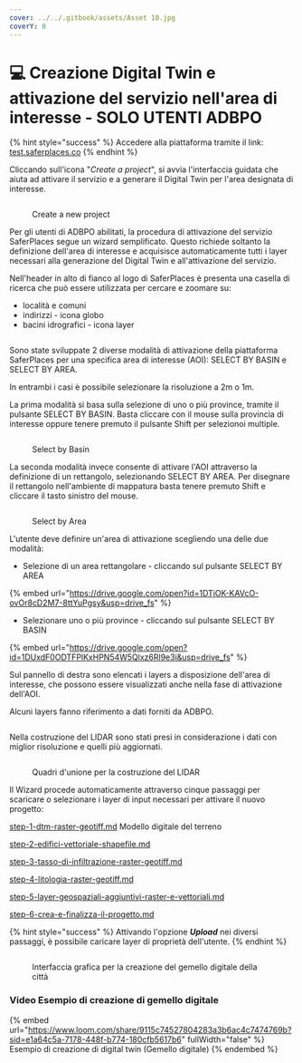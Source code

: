 ```yaml
---
cover: ../../.gitbook/assets/Asset 10.jpg
coverY: 0
---
```


# 💻 Creazione Digital Twin e attivazione del servizio nell'area di interesse - SOLO UTENTI ADBPO

{% hint style="success" %}
Accedere alla piattaforma tramite il link: [test.saferplaces.co](http://test.saferplaces.co/)
{% endhint %}

Cliccando sull'icona "_Create a project_", si avvia l'interfaccia guidata che aiuta ad attivare il servizio e a generare il Digital Twin per l'area designata di interesse.

<figure><img src="../../.gitbook/assets/image (56).png" alt=""><figcaption><p>Create a new project</p></figcaption></figure>

Per gli utenti di ADBPO abilitati, la procedura di attivazione del servizio SaferPlaces segue un wizard semplificato. Questo richiede soltanto la definizione dell'area di interesse e acquisisce automaticamente tutti i layer necessari alla generazione del Digital Twin e all'attivazione del servizio.

Nell'header in alto di fianco al logo di SaferPlaces è presenta una casella di ricerca che può essere utilizzata per cercare e zoomare su:

* località e comuni
* indirizzi  - icona globo
* bacini idrografici - icona layer

<figure><img src="../../.gitbook/assets/image (3).png" alt=""><figcaption></figcaption></figure>



Sono state sviluppate 2 diverse modalità di attivazione della piattaforma SaferPlaces per una specifica area di interesse (AOI): SELECT BY BASIN e SELECT BY AREA.&#x20;

In entrambi i casi è possibile selezionare la risoluzione a 2m o 1m.

La prima modalità si basa sulla selezione di uno o più province, tramite il pulsante SELECT BY BASIN. Basta cliccare con il mouse sulla provincia di interesse oppure tenere premuto il pulsante Shift per selezionoi multiple.

<figure><img src="../../.gitbook/assets/image (59).png" alt=""><figcaption><p>Select by Basin</p></figcaption></figure>

La seconda modalità invece consente di attivare l'AOI attraverso la definizione di un rettangolo, selezionando SELECT BY AREA. Per disegnare il rettangolo nell'ambiente di mappatura basta tenere premuto Shift e cliccare il tasto sinistro del mouse.

<figure><img src="../../.gitbook/assets/image (61).png" alt=""><figcaption><p>Select by Area</p></figcaption></figure>

L'utente deve definire un'area di attivazione scegliendo una delle due modalità:

* Selezione di un area rettangolare - cliccando sul pulsante SELECT BY AREA

{% embed url="https://drive.google.com/open?id=1DTjOK-KAVcO-ovOr8cD2M7-8ttYuPgsy&usp=drive_fs" %}

* Selezionare uno o più province - cliccando sul pulsante SELECT BY BASIN

{% embed url="https://drive.google.com/open?id=1DUxdF0ODTFPlKxHPN54W5Qlxz6Rl9e3i&usp=drive_fs" %}

Sul pannello di destra sono elencati i layers a disposizione dell'area di interesse, che possono essere visualizzati anche nella fase di attivazione dell'AOI.

Alcuni layers fanno riferimento a dati forniti da ADBPO.&#x20;

<figure><img src="../../.gitbook/assets/image (2) (1) (1).png" alt=""><figcaption></figcaption></figure>

Nella costruzione del LIDAR sono stati presi in considerazione i dati con miglior risoluzione e quelli più aggiornati.

<figure><img src="../../.gitbook/assets/image (63).png" alt=""><figcaption><p>Quadri d'unione per la costruzione del LIDAR</p></figcaption></figure>



Il Wizard procede automaticamente attraverso cinque passaggi per scaricare o selezionare i layer di input necessari per attivare il nuovo progetto:

[step-1-dtm-raster-geotiff.md](../creazione-digital-twin-e-attivazione-del-servizio-nellarea-di-interesse-solo-utenti-regione-er/step-1-dtm-raster-geotiff.md "mention") Modello digitale del terreno&#x20;

[step-2-edifici-vettoriale-shapefile.md](../creazione-digital-twin-e-attivazione-del-servizio-nellarea-di-interesse-solo-utenti-regione-er/step-2-edifici-vettoriale-shapefile.md "mention")&#x20;

[step-3-tasso-di-infiltrazione-raster-geotiff.md](../creazione-digital-twin-e-attivazione-del-servizio-nellarea-di-interesse-solo-utenti-regione-er/step-3-tasso-di-infiltrazione-raster-geotiff.md "mention")

[step-4-litologia-raster-geotiff.md](../creazione-digital-twin-e-attivazione-del-servizio-nellarea-di-interesse-solo-utenti-regione-er/step-4-litologia-raster-geotiff.md "mention")

[step-5-layer-geospaziali-aggiuntivi-raster-e-vettoriali.md](../creazione-digital-twin-e-attivazione-del-servizio-nellarea-di-interesse-solo-utenti-regione-er/step-5-layer-geospaziali-aggiuntivi-raster-e-vettoriali.md "mention")

[step-6-crea-e-finalizza-il-progetto.md](../creazione-digital-twin-e-attivazione-del-servizio-nellarea-di-interesse-solo-utenti-regione-er/step-6-crea-e-finalizza-il-progetto.md "mention")

{% hint style="success" %}
Attivando l'opzione _**Upload**_ nei diversi passaggi, è possibile caricare layer di proprietà dell'utente.
{% endhint %}

&#x20;

<figure><img src="../../.gitbook/assets/Screenshot 2024-10-09 at 23.42.50.png" alt=""><figcaption><p>Interfaccia grafica per la creazione del gemello digitale della città</p></figcaption></figure>

### Video Esempio di creazione di gemello digitale&#x20;

{% embed url="https://www.loom.com/share/9115c74527804283a3b6ac4c7474769b?sid=e1a64c5a-7178-448f-b774-180cfb5617b6" fullWidth="false" %}
Esempio di creazione di digital twin (Gemello digitale)
{% endembed %}
